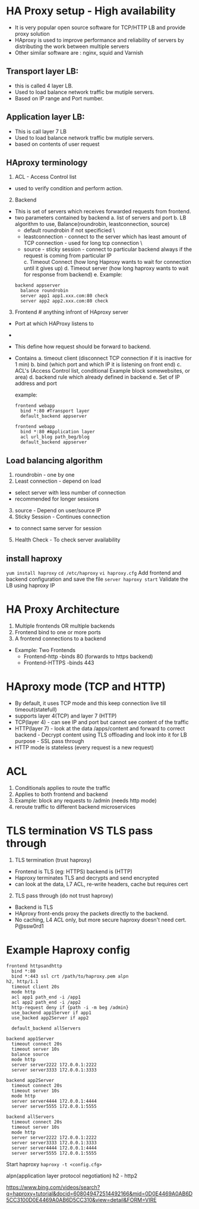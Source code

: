 # HA Proxy setup - High availability
  - It is very popular open source software for TCP/HTTP LB and provide proxy solution
  - HAproxy is used to improve performance and reliability of servers by distributing the work between multiple servers
  - Other similar software are : nginx, squid and Varnish


## Transport layer LB:
- this is called 4 layer LB.
- Used to load balance network traffic bw mutiple servers.
- Based on IP range and Port number.
## Application layer LB:
- This is call layer 7 LB
- Used to load balance network traffic bw mutiple servers.
- based on contents of user request

## HAproxy terminology
1. ACL - Access Control list
- used to verify condition and perform action.
2. Backend
- This is set of servers which receives forwarded requests from frontend.
- two parameters contained by backend
  a. list of servers and port
  b. LB algorithm to use, Balance(roundrobin, leastconnection, source)
    - default roundrobin if not specificied \
    - leastconnection - connect to the server which has least amount of TCP connection - used for long tcp connection \
    - source - sticky session - connect to particular backend always if the request is coming from particular IP \
  c. Timeout Connect (how long Haproxy wants to wait for connection until it gives up)
  d. Timeout server (how long haproxy wants to wait for response from backend)
  e.
  Example:
  ```
  backend appserver
    balance roundrobin
    server app1 app1.xxx.com:80 check
    server app2 app2.xxx.com:80 check
  ```
3. Frontend # anything infront of HAproxy server
- Port at which HAProxy listens to
-
- This define how request should be forward to backend.
- Contains
  a. timeout client (disconnect TCP connection if it is inactive for 1 min)
  b. bind (which port and which IP it is listening on front end)
  c. ACL's (Access Control list, conditional Example block somewebsites, or area)
  d. backend rule which already defined in backend
  e. Set of IP address and port

  example:
  ```
  frontend webapp
    bind *:80 #Transport layer
    default_backend appserver
  ```
  ```
  frontend webapp
    bind *:80 #Application layer
    acl url_blog path_beg/blog
    default_backend appserver
  ```

## Load balancing algorithm
1. roundrobin - one by one
2. Least connection - depend on load
  - select server with less number of connection
  - recommended for longer sessions
3. source - Depend on user/source IP
4. Sticky Session - Continues connection
  - to connect same server for session
5. Health Check - To check server availability

## install haproxy
`yum install haproxy`
`cd /etc/haproxy`
`vi haproxy.cfg`
  Add frontend and backend configuration and save the file
`server haproxy start`
Validate the LB using haproxy IP

# HA Proxy Architecture
1. Multiple frontends OR multiple backends
2. Frontend bind to one or more ports
3. A frontend connections to a backend

- Example: Two Frontends
  - Frontend-http -binds 80 (forwards to https backend)
  - Frontend-HTTPS -binds 443

# HAproxy mode (TCP and HTTP)
- By default, it uses TCP mode and this keep connection live till timeout(statefull)
- supports layer 4(TCP) and layer 7 (HTTP)
- TCP(layer 4) - can see IP and port but cannot see content of the traffic
- HTTP(layer 7) - look at the data /apps/content and forward to correct backend
                - Decrypt content using TLS offloading and look into it for LB purpose
                - SSL pass through
- HTTP mode is stateless (every request is a new request)
# ACL
1. Conditionals applies to route the traffic
2. Applies to both frontend and backend
3. Example: block any requests to /admin (needs http mode)
4. reroute traffic to different backend microservices


# TLS termination VS TLS pass through
1. TLS termination (trust haproxy)
  - Frontend is TLS (eg: HTTPS) backend is  (HTTP)
  - Haproxy terminates TLS and decrypts and send encrypted
  - can look at the data, L7 ACL, re-write headers, cache but requires cert
2. TLS pass through (do not trust haproxy)
  - Backend is TLS
  - HAproxy front-ends proxy the packets directly to the backend.
  - No caching, L4 ACL only, but more secure haproxy doesn't need cert.
P@ssw0rd1
# Example Haproxy config
```
frontend httpsandhttp
  bind *:80
  bind *:443 ssl crt /path/to/haproxy.pem alpn
h2, http/1.1
  timeout client 20s
  mode http
  acl app1 path_end -i /app1
  acl app2 path_end -i /app2
  http-request deny if {path -i -m beg /admin}
  use_backend app1Server if app1
  use_backed app2Server if app2

  default_backend allServers

backend app1Server
  timeout connect 20s
  timeout server 10s
  balance source
  mode http
  server server2222 172.0.0.1:2222
  server server3333 172.0.0.1:3333

backend app2Server
  timeout connect 20s
  timeout server 10s
  mode http
  server server4444 172.0.0.1:4444
  server server5555 172.0.0.1:5555

backend allServers
  timeout connect 20s
  timeout server 10s
  mode http
  server server2222 172.0.0.1:2222
  server server3333 172.0.0.1:3333
  server server4444 172.0.0.1:4444
  server server5555 172.0.0.1:5555
```

Start haproxy
`haproxy -t <config.cfg>`

alpn(application layer protocol negotiation)
h2 - http2

https://www.bing.com/videos/search?q=haproxy+tutorial&docid=608049472514492166&mid=0D0E4469A0AB6D5CC3100D0E4469A0AB6D5CC310&view=detail&FORM=VIRE
